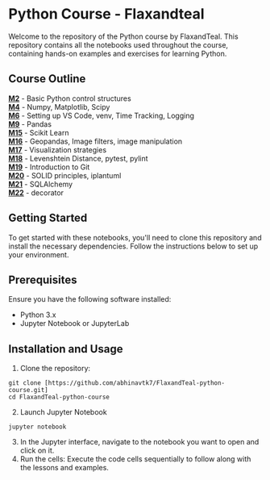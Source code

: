# Python Course - Flaxandteal
Welcome to the repository of the Python course by FlaxandTeal. This repository contains all the notebooks used throughout the course, containing hands-on examples and exercises for learning Python.

## Course Outline
[**M2**](M2_Basic_control_structures.ipynb) - Basic Python control structures  <br />
[**M4**](M4_A_New_Treatment_for_Arthritis.ipynb) - Numpy, Matplotlib, Scipy  <br />
[**M6**](M6_Latency.ipynb) - Setting up VS Code, venv, Time Tracking, Logging  <br />
[**M9**](M9_Dealing_with_Data_pandas.ipynb) - Pandas  <br />
[**M15**](M15_Basic_Learning.ipynb) - Scikit Learn  <br />
[**M16**](M16_Wreckognition.ipynb) - Geopandas, Image filters, image manipulation <br />
[**M17**](M17_Preparing_for_an_Audience.ipynb) - Visualization strategies <br />
[**M18**](M18_Words_Apart.ipynb) - Levenshtein Distance, pytest, pylint <br />
[**M19**](M19_intro_to_git.ipynb) - Introduction to Git  <br />
[**M20**](M20_Knitting_Patterns.ipynb) - SOLID principles, iplantuml <br /> 
[**M21**](M21_Alchemy_A_Sequel.ipynb) - SQLAlchemy  <br />
[**M22**](M22_A_Magnum_of_Opera.ipynb) - decorator  <br />

## Getting Started
To get started with these notebooks, you'll need to clone this repository and install the necessary dependencies. Follow the instructions below to set up your environment.

## Prerequisites
Ensure you have the following software installed:

- Python 3.x
- Jupyter Notebook or JupyterLab

## Installation and Usage
1. Clone the repository:
```
git clone [https://github.com/abhinavtk7/FlaxandTeal-python-course.git]
cd FlaxandTeal-python-course
```
2. Launch Jupyter Notebook
```
jupyter notebook
```
3. In the Jupyter interface, navigate to the notebook you want to open and click on it.
4. Run the cells: Execute the code cells sequentially to follow along with the lessons and examples.
